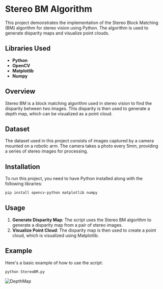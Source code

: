 # Stereo BM Algorithm

This project demonstrates the implementation of the Stereo Block Matching (BM) algorithm for stereo vision using Python. The algorithm is used to generate disparity maps and visualize point clouds.

## Libraries Used

- **Python**
- **OpenCV**
- **Matplotlib**
- **Numpy**

## Overview

Stereo BM is a block matching algorithm used in stereo vision to find the disparity between two images. This disparity is then used to generate a depth map, which can be visualized as a point cloud.

## Dataset

The dataset used in this project consists of images captured by a camera mounted on a robotic arm. The camera takes a photo every 5mm, providing a series of stereo images for processing.

## Installation

To run this project, you need to have Python installed along with the following libraries:

```bash
pip install opencv-python matplotlib numpy
```

## Usage

1. **Generate Disparity Map**: The script uses the Stereo BM algorithm to generate a disparity map from a pair of stereo images.
2. **Visualize Point Cloud**: The disparity map is then used to create a point cloud, which is visualized using Matplotlib.

## Example

Here's a basic example of how to use the script:

```bash
python StereoBM.py
```

![DepthMap](https://hackmd.io/_uploads/BkoJGsT5C.png)



